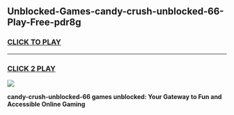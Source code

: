 
## Unblocked-Games-candy-crush-unblocked-66-Play-Free-pdr8g
<h3>
<a href="https://premium76.site?title=candy-crush-unblocked-66&ref=18A1">CLICK TO PLAY</a></h3>
<hr>

<h3>
<a href="https://premium76.site?title=candy-crush-unblocked-66&ref=18A1">CLICK 2 PLAY</a>
  
</h3>

<a href="https://premium76.site?title=candy-crush-unblocked-66&ref=18A1"><img src="https://clearcache.store/games.png"></a>


**candy-crush-unblocked-66 games unblocked: Your Gateway to Fun and Accessible Online Gaming**
